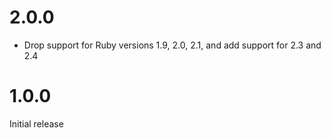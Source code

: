 # 2.0.0

* Drop support for Ruby versions 1.9, 2.0, 2.1, and add support for 2.3 and 2.4

# 1.0.0

Initial release
